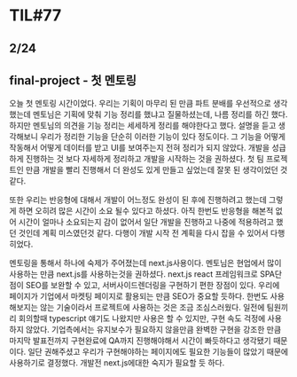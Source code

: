 # TIL#77

## 2/24

## final-project - 첫 멘토링

오늘 첫 멘토링 시간이었다. 우리는 기획이 마무리 된 만큼 파트 분배를 우선적으로 생각했는데 멘토님은 기획에 맞춰 기능 정리를 했냐고 질물하셨는데, 나름 정리를 하긴 했다. 하지만 멘토님의 의견을 기능 정리는 세세하게 정리를 해야한다고 했다. 설명을 듣고 생각해보니 우리가 정리한 기능을 단순히 이러한 기능이 있다 정도이다. 그 기능을 어떻게 작동해서 어떻게 데이터를 받고 UI를 보여주는지 전혀 정리가 되지 않았다. 개발을 성급하게 진행하는 것 보다 자세하게 정리하고 개발을 시작하는 것을 권하셨다. 첫 팀 프로젝트인 만큼 개발을 빨리 진행해서 더 완성도 있게 만들고 싶었는데 잘못 된 생각이었던 것 같다.

또한 우리는 반응형에 대해서 개발이 어느정도 완성이 된 후에 진행하려고 했는데 그렇게 하면 오히려 많은 시간이 소요 될수 있다고 하셨다. 아직 한번도 반응형을 해본적 없어 시간이 얼마나 소요되는지 감이 없어서 일단 개발을 진행하고 나중에 적용하려고 했던 것인데 계획 미스였던것 같다. 다행이 개발 시작 전 계획을 다시 잡을 수 있어서 다행히었다. 

멘토링을 통해서 하나에 숙제가 주어졌는데 next.js사용이다. 멘토님은 현업에서 많이 사용하는 만큼 next.js를 사용하는것을 권하셨다.  next.js react 프레임워크로 SPA단점이 SEO를 보완할 수 있고, 서버사이드렌더링을 구현하기 편한 장점이 있다. 우리에 페이지가 기업에서 마켓팅 페이지로 활용되는 만큼 SEO가 중요할 듯하다. 한번도 사용해보지는 않는 기술이라서 프로젝트에 사용하는 것은 조금 조심스러웠다. 일전에 팀원끼리 회의할때 typescript 얘기도 나왔지만 사용은 할 수 있지만, 구현 속도 걱정에 사용하지 않았다. 기업측에서는 유지보수가 필요하지 않을만큼 완벽한 구현을 강조한 만큼 마지막 발표전까지 구현완료에 QA까지 진행해야해서 시간이 빠듯하다고 생각됐기 때문이다. 일단 권해주셨고 우리가 구현해야하는 페이지에도 필요한 기능들이 많았기 때문에 사용하기로 결정했다. 개발전 next.js에대한 숙지가 필요할 듯 하다.